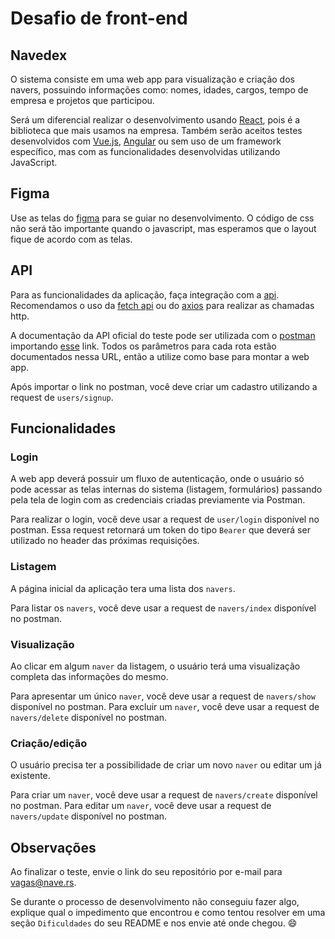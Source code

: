 # Desafio de front-end

## Navedex

O sistema consiste em uma web app para visualização e criação dos navers, possuindo informações como: nomes, idades, cargos, tempo de empresa e projetos que participou.

Será um diferencial realizar o desenvolvimento usando [React](https://pt-br.reactjs.org/), pois é a biblioteca que mais usamos na empresa. Também serão aceitos testes desenvolvidos com [Vue.js](https://vuejs.org/), [Angular](https://angular.io/) ou sem uso de um framework específico, mas com as funcionalidades desenvolvidas utilizando JavaScript.

## Figma

Use as telas do [figma](https://www.figma.com/file/II8UDFm2uJFZaD0FOPcinP/Teste-Fornt-End) para se guiar no desenvolvimento. O código de css não será tão importante quando o javascript, mas esperamos que o layout fique de acordo com as telas.

## API

Para as funcionalidades da aplicação, faça integração com a [api](https://navedex-api.herokuapp.com/v1/). Recomendamos o uso da [fetch api](https://developer.mozilla.org/en-US/docs/Web/API/Fetch_API) ou do [axios](https://github.com/axios/axios) para realizar as chamadas http.

A documentação da API oficial do teste pode ser utilizada com o [postman](https://www.postman.com/) importando [esse](https://www.getpostman.com/collections/e6afe4028c2a1e56e577) link. Todos os parâmetros para cada rota estão documentados nessa URL, então a utilize como base para montar a web app.

Após importar o link no postman, você deve criar um cadastro utilizando a request de `users/signup`. 

## Funcionalidades

### Login

A web app deverá possuir um fluxo de autenticação, onde o usuário só pode acessar as telas internas do sistema (listagem, formulários) passando pela tela de login com as credenciais criadas previamente via Postman.

Para realizar o login, você deve usar a request de `user/login` disponível no postman. Essa request retornará um token do tipo `Bearer` que deverá ser utilizado no header das próximas requisições.

### Listagem

A página inicial da aplicação tera uma lista dos `navers`.

Para listar os `navers`, você deve usar a request de `navers/index` disponível no postman.

### Visualização

Ao clicar em algum `naver` da listagem, o usuário terá uma visualização completa das informações do mesmo.

Para apresentar um único `naver`, você deve usar a request de `navers/show` disponível no postman.
Para excluir um `naver`, você deve usar a request de `navers/delete` disponível no postman.

### Criação/edição

O usuário precisa ter a possibilidade de criar um novo `naver` ou editar um já existente.

Para criar um `naver`, você deve usar a request de `navers/create` disponível no postman.
Para editar um `naver`, você deve usar a request de `navers/update` disponível no postman.

## Observações

Ao finalizar o teste, envie o link do seu repositório por e-mail para [vagas@nave.rs](mailto:vagas@nave.rs).

Se durante o processo de desenvolvimento não conseguiu fazer algo, explique qual o impedimento que encontrou e como tentou resolver em uma seção `Dificuldades` do seu README e nos envie até onde chegou. 😄
